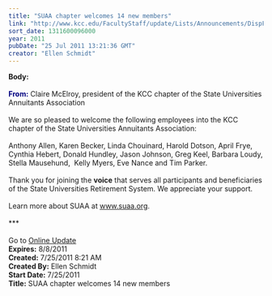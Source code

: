 ```yaml
---
title: "SUAA chapter welcomes 14 new members"
link: "http://www.kcc.edu/FacultyStaff/update/Lists/Announcements/DispForm.aspx?ID=388"
sort_date: 1311600096000
year: 2011
pubDate: "25 Jul 2011 13:21:36 GMT"
creator: "Ellen Schmidt"
---
```


<div><b>Body:</b> <div class="ExternalClass19C192AD19994283A55771877427D94C">
<div><br /><font color="#000080"><strong>From:</strong></font> Claire McElroy, president of the KCC chapter of the State Universities Annuitants Association</div>
<div><br />We are so pleased to welcome the following employees into the KCC chapter of the State Universities Annuitants Association:<br /> <br />Anthony Allen, Karen Becker, Linda Chouinard, Harold Dotson, April Frye, Cynthia Hebert, Donald Hundley, Jason Johnson, Greg Keel, Barbara Loudy, Stella Mausehund,  Kelly Myers, Eve Nance and Tim Parker.</div>
<div><br />Thank you for joining the <strong>voice</strong> that serves all participants and beneficiaries of the State Universities Retirement System. We appreciate your support.</div>
<div> </div>
<div>Learn more about SUAA at <a href="http://www.suaa.org/">www.suaa.org</a>.</div>
<div> </div>
<div>***</div>
<div> </div>
<div>Go to <a href="/FacultyStaff/update/Pages/dailyupdate.aspx">Online Update</a> </div></div></div>
<div><b>Expires:</b> 8/8/2011</div>
<div><b>Created:</b> 7/25/2011 8:21 AM</div>
<div><b>Created By:</b> Ellen Schmidt</div>
<div><b>Start Date:</b> 7/25/2011</div>
<div><b>Title:</b> SUAA chapter welcomes 14 new members</div>
